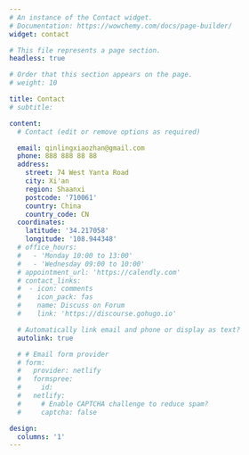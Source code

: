 ```yaml
---
# An instance of the Contact widget.
# Documentation: https://wowchemy.com/docs/page-builder/
widget: contact

# This file represents a page section.
headless: true

# Order that this section appears on the page.
# weight: 10

title: Contact
# subtitle:

content:
  # Contact (edit or remove options as required)

  email: qinlingxiaozhan@gmail.com
  phone: 888 888 88 88
  address:
    street: 74 West Yanta Road
    city: Xi'an
    region: Shaanxi
    postcode: '710061'
    country: China
    country_code: CN
  coordinates:
    latitude: '34.217058'
    longitude: '108.944348'
  # office_hours:
  #   - 'Monday 10:00 to 13:00'
  #   - 'Wednesday 09:00 to 10:00'
  # appointment_url: 'https://calendly.com'
  # contact_links:
  #  - icon: comments
  #    icon_pack: fas
  #    name: Discuss on Forum
  #    link: 'https://discourse.gohugo.io'

  # Automatically link email and phone or display as text?
  autolink: true

  # # Email form provider
  # form:
  #   provider: netlify
  #   formspree:
  #     id:
  #   netlify:
  #     # Enable CAPTCHA challenge to reduce spam?
  #     captcha: false

design:
  columns: '1'
---
```

